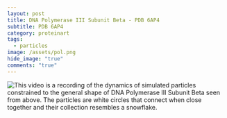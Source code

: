 ```yaml
---
layout: post
title: DNA Polymerase III Subunit Beta - PDB 6AP4
subtitle: PDB 6AP4
category: proteinart
tags:
  - particles
image: /assets/pol.png
hide_image: "true"
comments: "true"
---
```

![This video is a recording of the dynamics of simulated particles constrained to the general shape of DNA Polymerase III Subunit Beta seen from above. The particles are white circles that connect when close together and their collection resembles a snowflake.](/assets/pol.webp)